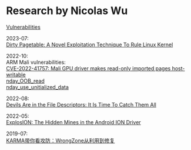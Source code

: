 # Research by Nicolas Wu

[Vulnerabilities](https://yanglingxi1993.github.io/vulnerabilities/)  

2023-07:  
[Dirty Pagetable: A Novel Exploitation Technique To Rule Linux Kernel](https://yanglingxi1993.github.io/dirty_pagetable/dirty_pagetable.html)  


2022-10:  
ARM Mali vulnerabilities:  
[CVE-2022-41757: Mali GPU driver makes read-only imported pages host-writable](https://yanglingxi1993.github.io/arm_mali_vulns/CVE-2022-41757/)  
[nday_OOB_read](https://yanglingxi1993.github.io/arm_mali_vulns/nday_OOB_read/)  
[nday_use_unitialized_data](https://yanglingxi1993.github.io/arm_mali_vulns/nday_use_unitialized_data/)  


2022-08:  
[Devils Are in the File Descriptors: It Is Time To Catch Them All](https://www.blackhat.com/us-22/briefings/schedule/index.html#devils-are-in-the-file-descriptors-it-is-time-to-catch-them-all-26536)  


2022-05:  
[ExplosION: The Hidden Mines in the Android ION Driver](https://blackhat.com/asia-22/briefings/schedule/index.html#explosion-the-hidden-mines-in-the-android-ion-driver-25848)  


2019-07:  
[KARMA带你看攻防：WrongZone从利用到修复](https://github.com/yanglingxi1993/slides/blob/main/KARMA%E5%B8%A6%E4%BD%A0%E7%9C%8B%E6%94%BB%E9%98%B2%EF%BC%9AWrongZone%E4%BB%8E%E5%88%A9%E7%94%A8%E5%88%B0%E4%BF%AE%E5%A4%8D.pdf)  
